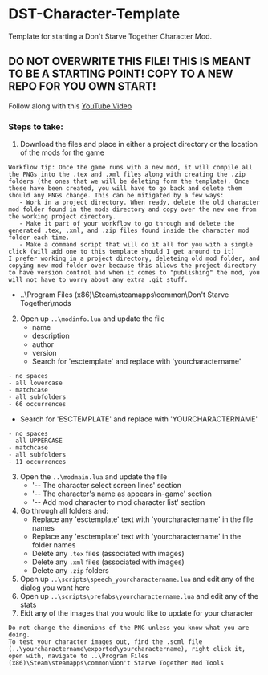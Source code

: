# DST-Character-Template
Template for starting a Don't Starve Together Character Mod. 

## **DO NOT OVERWRITE THIS FILE! THIS IS MEANT TO BE A STARTING POINT! COPY TO A NEW REPO FOR YOU OWN START!**

Follow along with this [YouTube Video](https://www.youtube.com/watch?v=1lu7rP-U1Zg&t=523s&ab_channel=BunkaHi)

### Steps to take:

1. Download the files and place in either a project directory or the location of the mods for the game
```
Workflow tip: Once the game runs with a new mod, it will compile all the PNGs into the .tex and .xml files along with creating the .zip folders (the ones that we will be deleting form the template). Once these have been created, you will have to go back and delete them should any PNGs change. This can be mitigated by a few ways:
   - Work in a project directory. When ready, delete the old character mod folder found in the mods directory and copy over the new one from the working project directory.
   - Make it part of your workflow to go through and delete the generated .tex, .xml, and .zip files found inside the character mod folder each time.
   - Make a command script that will do it all for you with a single click (will add one to this template should I get around to it)
I prefer working in a project directory, deleteing old mod folder, and copying new mod folder over because this allows the project directory to have version control and when it comes to "publishing" the mod, you will not have to worry about any extra .git stuff.
```
   - ..\Program Files (x86)\Steam\steamapps\common\Don't Starve Together\mods
2. Open up `..\modinfo.lua` and update the file
   - name
   - description
   - author
   - version
   - Search for 'esctemplate' and replace with 'yourcharactername'
```
- no spaces
- all lowercase
- matchcase
- all subfolders
- 66 occurrences
```
   - Search for 'ESCTEMPLATE' and replace with 'YOURCHARACTERNAME'
```
- no spaces
- all UPPERCASE
- matchcase
- all subfolders
- 11 occurrences
```
3. Open the `..\modmain.lua` and update the file
   - '-- The character select screen lines' section
   - '-- The character's name as appears in-game' section
   - '-- Add mod character to mod character list' section
4. Go through all folders and:
   - Replace any 'esctemplate' text with 'yourcharactername' in the file names
   - Replace any 'esctemplate' text with 'yourcharactername' in the folder names
   - Delete any `.tex` files (associated with images)
   - Delete any `.xml` files (associated with images)
   - Delete any `.zip` folders
5. Open up `..\scripts\speech_yourcharactername.lua` and edit any of the dialog you want here
6. Open up `..\scripts\prefabs\yourcharactername.lua` and edit any of the stats
7. Eidt any of the images that you would like to update for your character
```
Do not change the dimenions of the PNG unless you know what you are doing.
To test your character images out, find the .scml file (..\yourcharactername\exported\yourcharactername), right click it, open with, navigate to ..\Program Files (x86)\Steam\steamapps\common\Don't Starve Together Mod Tools
```
